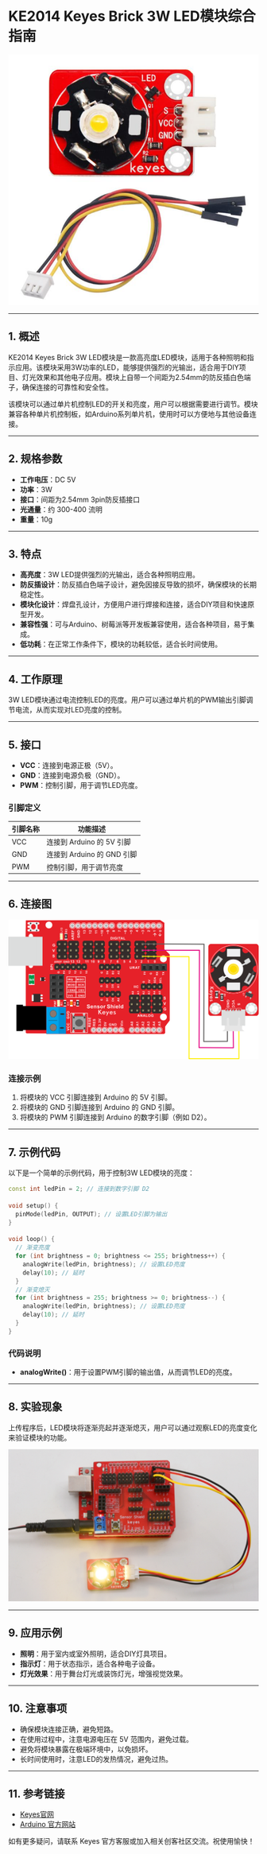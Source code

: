 # KE2014 Keyes Brick 3W LED模块综合指南

![image-20250317152041580](media/image-20250317152041580.png)

---

## 1. 概述
KE2014 Keyes Brick 3W LED模块是一款高亮度LED模块，适用于各种照明和指示应用。该模块采用3W功率的LED，能够提供强烈的光输出，适合用于DIY项目、灯光效果和其他电子应用。模块上自带一个间距为2.54mm的防反插白色端子，确保连接的可靠性和安全性。

该模块可以通过单片机控制LED的开关和亮度，用户可以根据需要进行调节。模块兼容各种单片机控制板，如Arduino系列单片机，使用时可以方便地与其他设备连接。

---

## 2. 规格参数
- **工作电压**：DC 5V  
- **功率**：3W  
- **接口**：间距为2.54mm 3pin防反插接口  
- **光通量**：约 300-400 流明  
- **重量**：10g  

---

## 3. 特点
- **高亮度**：3W LED提供强烈的光输出，适合各种照明应用。
- **防反插设计**：防反插白色端子设计，避免因接反导致的损坏，确保模块的长期稳定性。
- **模块化设计**：焊盘孔设计，方便用户进行焊接和连接，适合DIY项目和快速原型开发。
- **兼容性强**：可与Arduino、树莓派等开发板兼容使用，适合各种项目，易于集成。
- **低功耗**：在正常工作条件下，模块的功耗较低，适合长时间使用。

---

## 4. 工作原理
3W LED模块通过电流控制LED的亮度。用户可以通过单片机的PWM输出引脚调节电流，从而实现对LED亮度的控制。

---

## 5. 接口
- **VCC**：连接到电源正极（5V）。
- **GND**：连接到电源负极（GND）。
- **PWM**：控制引脚，用于调节LED亮度。

### 引脚定义
| 引脚名称 | 功能描述                     |
|----------|------------------------------|
| VCC      | 连接到 Arduino 的 5V 引脚   |
| GND      | 连接到 Arduino 的 GND 引脚  |
| PWM      | 控制引脚，用于调节亮度      |

---

## 6. 连接图
![image-20250317152051640](media/image-20250317152051640.png)

### 连接示例
1. 将模块的 VCC 引脚连接到 Arduino 的 5V 引脚。
2. 将模块的 GND 引脚连接到 Arduino 的 GND 引脚。
3. 将模块的 PWM 引脚连接到 Arduino 的数字引脚（例如 D2）。

---

## 7. 示例代码
以下是一个简单的示例代码，用于控制3W LED模块的亮度：
```cpp
const int ledPin = 2; // 连接到数字引脚 D2

void setup() {
  pinMode(ledPin, OUTPUT); // 设置LED引脚为输出
}

void loop() {
  // 渐变亮度
  for (int brightness = 0; brightness <= 255; brightness++) {
    analogWrite(ledPin, brightness); // 设置LED亮度
    delay(10); // 延时
  }
  // 渐变熄灭
  for (int brightness = 255; brightness >= 0; brightness--) {
    analogWrite(ledPin, brightness); // 设置LED亮度
    delay(10); // 延时
  }
}
```

### 代码说明
- **analogWrite()**：用于设置PWM引脚的输出值，从而调节LED的亮度。

---

## 8. 实验现象
上传程序后，LED模块将逐渐亮起并逐渐熄灭，用户可以通过观察LED的亮度变化来验证模块的功能。

![image-20250319085633679](media/image-20250319085633679.png)

---

## 9. 应用示例
- **照明**：用于室内或室外照明，适合DIY灯具项目。
- **指示灯**：用于状态指示，适合各种电子设备。
- **灯光效果**：用于舞台灯光或装饰灯光，增强视觉效果。

---

## 10. 注意事项
- 确保模块连接正确，避免短路。
- 在使用过程中，注意电源电压在 5V 范围内，避免过载。
- 避免将模块暴露在极端环境中，以免损坏。
- 长时间使用时，注意LED的发热情况，避免过热。

---

## 11. 参考链接
- [Keyes官网](http://www.keyes-robot.com/)
- [Arduino 官方网站](https://www.arduino.cc)  

如有更多疑问，请联系 Keyes 官方客服或加入相关创客社区交流。祝使用愉快！